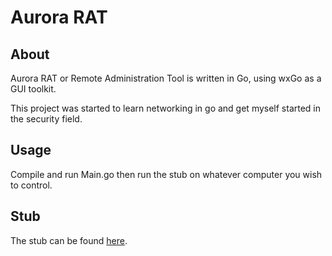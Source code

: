 # Aurora RAT

## About

Aurora RAT or Remote Administration Tool is written in Go, using wxGo as a GUI toolkit.

This project was started to learn networking in go and get myself started in the security field.

## Usage

Compile and run Main.go then run the stub on whatever computer you wish to control.

## Stub

The stub can be found [here](https://github.com/alanbaumgartner/Aurora-Stub).